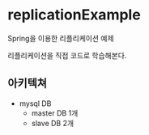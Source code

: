 # replicationExample
Spring을 이용한 리플리케이션 예제

리플리케이션을 직접 코드로 학습해본다.

## 아키텍쳐
- mysql DB
  - master DB 1개
  - slave DB 2개